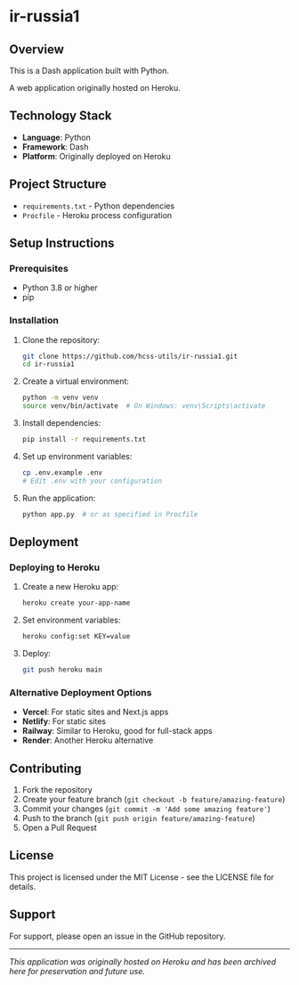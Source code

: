 # ir-russia1

## Overview

This is a Dash application built with Python.

A web application originally hosted on Heroku.

## Technology Stack

- **Language**: Python
- **Framework**: Dash
- **Platform**: Originally deployed on Heroku

## Project Structure

- `requirements.txt` - Python dependencies
- `Procfile` - Heroku process configuration

## Setup Instructions

### Prerequisites

- Python 3.8 or higher
- pip

### Installation

1. Clone the repository:
   ```bash
   git clone https://github.com/hcss-utils/ir-russia1.git
   cd ir-russia1
   ```

2. Create a virtual environment:
   ```bash
   python -m venv venv
   source venv/bin/activate  # On Windows: venv\Scripts\activate
   ```

3. Install dependencies:
   ```bash
   pip install -r requirements.txt
   ```

4. Set up environment variables:
   ```bash
   cp .env.example .env
   # Edit .env with your configuration
   ```

5. Run the application:
   ```bash
   python app.py  # or as specified in Procfile
   ```

## Deployment

### Deploying to Heroku

1. Create a new Heroku app:
   ```bash
   heroku create your-app-name
   ```

2. Set environment variables:
   ```bash
   heroku config:set KEY=value
   ```

3. Deploy:
   ```bash
   git push heroku main
   ```

### Alternative Deployment Options

- **Vercel**: For static sites and Next.js apps
- **Netlify**: For static sites
- **Railway**: Similar to Heroku, good for full-stack apps
- **Render**: Another Heroku alternative

## Contributing

1. Fork the repository
2. Create your feature branch (`git checkout -b feature/amazing-feature`)
3. Commit your changes (`git commit -m 'Add some amazing feature'`)
4. Push to the branch (`git push origin feature/amazing-feature`)
5. Open a Pull Request

## License

This project is licensed under the MIT License - see the LICENSE file for details.

## Support

For support, please open an issue in the GitHub repository.

---

*This application was originally hosted on Heroku and has been archived here for preservation and future use.*
